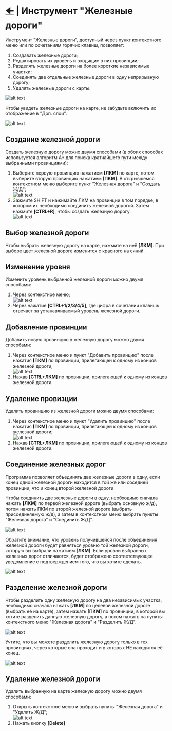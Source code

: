 # [🠈](../../lang=ru.md) | Инструмент "Железные дороги"

Инструмент "Железные дороги", доступный через пункт контекстного меню или по сочетаниям горячих клавиш, позволяет:
1. Создавать железные дороги;
2. Редактировать их уровень и входящие в них провинции;
3. Разделять железные дороги на более короткие независимые участки;
4. Соединять две отдельные железные дороги в одну неприрывную дорогу;
5. Удалять железные дороги с карты. 

![alt text](_images/1_lang=ru.jpg)
    
Чтобы увидеть железные дороги на карте, не забудьте включить их отображение в "Доп. слои".

![alt text](_images/0_lang=ru.jpg)

## Создание железной дороги
Создать железную дорогу можно двумя способами (в обоих способах используется алгоритм A* для поиска кратчайшего пути между выбранными провинциями):
1. Выберите первую провинцию нажатием **[ЛКМ]** по карте, потом выберите вторую провинцию нажатием **[ПКМ]**. В открывшемся контекстном меню выберите пункт "Железная дорога" и "Создать Ж/Д"; \
![alt text](_images/2_lang=ru.jpg)
2. Зажмите SHIFT и нажимайте ЛКМ на провинции в том порядке, в котором их необходимо соединить железной дорогой. Затем нажмите **[CTRL+R]**, чтобы создать железную дорогу. \
![alt text](_images/3_lang=ru.jpg)

## Выбор железной дороги
Чтобы выбрать железную дорогу на карте, нажмите на неё **[ЛКМ]**. При выборе цвет железной дороге изменится с красного на синий.

## Изменение уровня
Изменить уровень выбранной железной дороги можно двумя способами:
1. Через контекстное меню; \
![alt text](_images/4_lang=ru.jpg)
2. Через нажатие **[CTRL+1/2/3/4/5]**, где цифра в сочетании клавишь отвечает за устанавливаемый уровень железной дороги.

## Добавление провинции
Добавить новую провинцию в железную дорогу можно двумя способами:
1. Через контекстное меню и пункт "Добавить провинцию" после нажатия **[ПКМ]** по провинции, прилегающей к одному из концов железной дороги; \
![alt text](_images/5_lang=ru.jpg)
2. Нажав **[CTRL+ЛКМ]** по провинции, прилегающей к одному из концов железной дороги.

## Удаление провизции
Удалить провинцию из железной дороги можно двумя способами:
1. Через контекстное меню и пункт "Удалить провинцию" после нажатия **[ПКМ]** по провинции, прилегающей к одному из концов железной дороги; \
![alt text](_images/6_lang=ru.jpg)
2. Нажав **[CTRL+ЛКМ]** по провинции, прилегающей к одному из концов железной дороги.

## Соединение железных дорог
Программа позволяет объединять две железные дороги в одну, если конец одной железной дороги находится в той же или соседней провинции, что и конец второй железной дороги.

Чтобы соединить две железные дороги в одну, необходимо сначала нажать **[ЛКМ]** по первой железной дороге (выбрать основную ж/д), потом нажать ПКМ по второй железной дороге (выбрать присоединяемую ж/д), а затем в контекстном меню выбрать пункты "Железная дорога" и "Соединить Ж/Д".

![alt text](_images/7_lang=ru.jpg)

Обратите внимание, что уровень получившейся после объединения железной дороги будет равняться уровню той железной дороги, которую вы выбрали нажатием **[ЛКМ]**. Если уровни выбранных железных дорог отличаются, будет отображено соответствующее уведомление с подтверждением того, что вы хотите сделать.

![alt text](_images/8_lang=ru.jpg)

## Разделение железной дороги
Чтобы разделить одну железную дорогу на два независимых участка, необходимо сначала нажать **[ЛКМ]** по целевой железной дороге (выбрать её на карте), затем нажать **[ПКМ]** по провинции, в которой вы хотите разделить данную железную дорогу, а потом нажать на пункты контекстного меню "Железная дорога" и "Разделить Ж/Д".

![alt text](_images/9_lang=ru.jpg)

Учтите, что вы можете разделить железную дорогу только в тех провинциях, через которые она проходит и в которых НЕ находится её конец.

![alt text](_images/10_lang=ru.jpg)

## Удаление железной дороги
Удалить выбранную на карте железную дорогу можно двумя способами:
1. Открыть контекстное меню и выбрать пункты "Железная дорога" и "Удалить Ж/Д"; \
![alt text](_images/11_lang=ru.jpg)
2. Нажать кнопку **[Delete]**